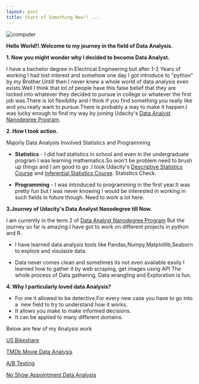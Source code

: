 ```yaml
---
layout: post
title: Start of Something New!! ...
---
```


![computer](https://cdn.pixabay.com/photo/2015/07/17/22/43/student-849825_960_720.jpg)

**Hello World!!.Welcome to my journey in the field of Data Analysis.**

**1. Now you might wonder why I decided to become Data Analyst.**

I have a bachelor degree in Electrical Engineering but after 1-2 Years of working I had lost interest and somehow one day I got introduce to "python" by my Brother.Untill then I never knew a whole world of data analysis even exists.Well I think that lot of people have this false belief that they are locked into whatever they decided to pursue in college or whatever the first job was.There is lot flexibility and I think if you find something you really like and you really want to pursue.There is probably a way to make it happen.I was lucky enough to find my way by joining Udacity's [Data Analyst Nanodegree Program](https://in.udacity.com/course/data-analyst-nanodegree--nd002).

**2. How I took action.**

Majorly Data Analysis Involved Statistics and Programming

- **Statistics** - I did had statistics in school and even in the undergraduate program I was learning mathematics.So won't be problem need to brush up things and I am good to go .I took Udacity's [Descriptive Statistics Course](https://in.udacity.com/course/intro-to-descriptive-statistics--ud827-india) and [Inferential Statistics Course](https://in.udacity.com/course/intro-to-inferential-statistics--ud201). Statistics Check.

- **Programming** - I was introduced to programming in the first year.It was pretty fun but I was never knowing I would be interested in working in such fields in future though. Need to work a lot here.

**3.Journey of Udacity's Data Analyst Nanodegree till Now.**

I am currently in the term 2 of [Data Analyst Nanodegree Program](https://in.udacity.com/course/data-analyst-nanodegree--nd002) But the journey so far is amazing.I have got to work on different projects in python and R.

- I have learned data analysis tools like Pandas,Numpy,Matplotlib,Seaborn to explore and visulaize data.
 
- Data never comes clean and sometimes its not even avaliable easily I learned how to gather it by web scraping, get images using API The whole process of Data gathering, Data wrangling and Exploration is fun.

**4. Why I particularly loved data Analysis?**

- For me it allowed to be detective.For every new case you have to go into a  new field to try to understand how it works.
- It allows you make to make informed decisions.
- It can be applied to many different domains.

Below are few of my Analysis work

[US Bikeshare](https://github.com/pooja2512/DAND_Term-1_Project_US_Bikeshare)

[TMDb Movie Data Analysis](https://github.com/pooja2512/DAND_Term-1_Project_Investigate_Dataset)

[A/B Testing](https://github.com/pooja2512/DAND_Term-1_Project_A-B_Test)

[No Show Appointment Data Analysis](https://github.com/pooja2512/No-show-apppointment)

